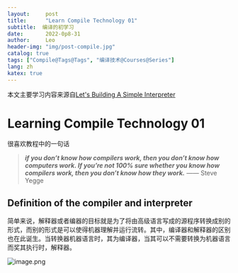 ```yaml
---
layout:     post
title:      "Learn Compile Technology 01"
subtitle:  编译的初学习
date:       2022-0p8-31
author:     Leo
header-img: "img/post-compile.jpg"
catalog: true
tags: ["Compile@Tags@Tags", "编译技术@Courses@Series"]
lang: zh
katex: true
---
```


本文主要学习内容来源自[Let's Building A Simple Interpreter](https://ruslanspivak.com/lsbasi-part1/)

# Learning Compile Technology 01

很喜欢教程中的一句话

>***if you don’t know how compilers work, then you don’t know how computers work. If you’re not 100% sure whether you know how compilers work, then you don’t know how they work.***  —— Steve Yegge

## Definition of the compiler and interpreter

简单来说，解释器或者编器的目标就是为了将由高级语言写成的源程序转换成别的形式，而别的形式是可以使得机器理解并运行流转。其中，编译器和解释器的区别也在此诞生。当转换器机器语言时，其为编译器，当其可以不需要转换为机器语言而奖其执行时，解释器。

![image.png](https://pic7.58cdn.com.cn/nowater/webim/big/n_v27a4b1e23c7954e3ca6fc0b8fd1d9accb.png)